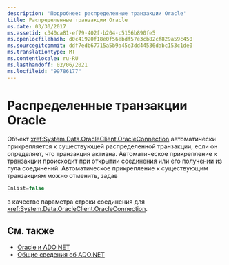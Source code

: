 ```yaml
---
description: 'Подробнее: распределенные транзакции Oracle'
title: Распределенные транзакции Oracle
ms.date: 03/30/2017
ms.assetid: c340ca81-ef79-402f-b204-c5156b890fe5
ms.openlocfilehash: d0c41920f18e0f56ebdf57e3cb82cf829a59c450
ms.sourcegitcommit: ddf7edb67715a5b9a45e3dd44536dabc153c1de0
ms.translationtype: MT
ms.contentlocale: ru-RU
ms.lasthandoff: 02/06/2021
ms.locfileid: "99786177"
---
```

# <a name="oracle-distributed-transactions"></a>Распределенные транзакции Oracle

Объект <xref:System.Data.OracleClient.OracleConnection> автоматически прикрепляется к существующей распределенной транзакции, если он определяет, что транзакция активна. Автоматическое прикрепление к транзакции происходит при открытии соединения или его получении из пула соединений. Автоматическое прикрепление к существующим транзакциям можно отменить, задав  
  
```csharp  
Enlist=false  
```  
  
 в качестве параметра строки соединения для <xref:System.Data.OracleClient.OracleConnection>.  
  
## <a name="see-also"></a>См. также

- [Oracle и ADO.NET](oracle-and-adonet.md)
- [Общие сведения об ADO.NET](ado-net-overview.md)
